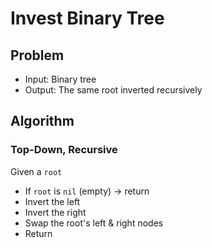 # Invest Binary Tree

## Problem

- Input: Binary tree
- Output: The same root inverted recursively

## Algorithm

### Top-Down, Recursive

Given a `root`
- If `root` is `nil` (empty) -> return
- Invert the left
- Invert the right
- Swap the root's left & right nodes
- Return